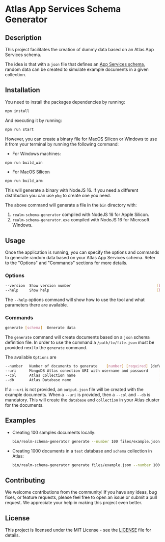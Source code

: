 # Atlas App Services Schema Generator

## Description

This project facilitates the creation of dummy data based on an Atlas App Services schema. 

The idea is that with a `json` file that defines an [App Services schema](https://www.mongodb.com/docs/atlas/app-services/schemas/), random data can be created to simulate example documents in a given collection. 

## Installation

You need to install the packages dependencies by running: 

```bash
npm install 
```

And executing it by running: 

```bash
npm run start
```

However, you can create a binary file for MacOS Silicon or Windows to use it from your terminal by running the following command:

* For Windows machines:

```bash
npm run build_win
```

* For MacOS Silicon 

```bash
npm run build_arm
```

This will generate a binary with NodeJS 16. If you need a different distribution you can use `pkg` to create one you need.

The above command will generate a file in the `bin` directory with: 

1. `realm-schema-generator` compiled with NodeJS 16 for Apple Silicon. 
2. `realm-schema-generator.exe` compiled with NodeJS 16 for Microsoft Windows. 

## Usage

Once the application is running, you can specify the options and commands to generate random data based on your Atlas App Services schema. Refer to the "Options" and "Commands" sections for more details.

### Options

```bash
--version  Show version number                                       [boolean]
--help     Show help                                                 [boolean]
```

The `--help` options command will show how to use the tool and what parameters there are available.

### Commands

```bash
generate [schema]  Generate data
```

The `generate` command will create documents based on a `json` schema definition file. In order to use the command a `/path/to/file.json` must be provided next to the `generate` command. 

The available `Options` are 

```bash
--number   Number of documents to generate    [number] [required] [default: 1]
--uri      MongoDB Atlas conection URI with username and password     [string]
--col      Atlas Collection name                                      [string]
--db       Atlas Database name                                        [string]
```

If a `--uri` is not provided, an `output.json` file will be created with the example documents. When a `--uri` is provided, then a `--col` and `--db` is mandatory. This will create the `database` and `collection` in your Atlas cluster for the documents. 

## Examples

* Creating 100 samples documents locally: 
  ```bash
  bin/realm-schema-generator generate --number 100 files/example.json
  ```

* Creating 1000 documents in a `test` database and `schema` collection in Atlas:
  ```bash
  bin/realm-schema-generator generate files/example.json --number 100 --uri mongodb+srv://<user>:<password>@<cluster>.mongodb.net --db test --col schema 
  ```

## Contributing

We welcome contributions from the community! If you have any ideas, bug fixes, or feature requests, please feel free to open an issue or submit a pull request. We appreciate your help in making this project even better.

## License

This project is licensed under the MIT License - see the [LICENSE](LICENSE) file for details.